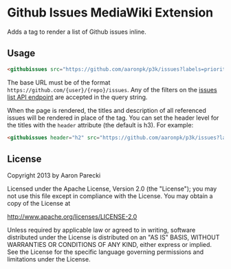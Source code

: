 Github Issues MediaWiki Extension
=================================

Adds a tag to render a list of Github issues inline.

Usage
-----

```html
<githubissues src="https://github.com/aaronpk/p3k/issues?labels=priority%3Aitching">
```

The base URL must be of the format `https://github.com/{user}/{repo}/issues`. Any of
the filters on the [issues list API endpoint](http://developer.github.com/v3/issues/#list-issues-for-a-repository) 
are accepted in the query string. 

When the page is rendered, the titles and description of all referenced issues will
be rendered in place of the tag. You can set the header level for the titles with 
the `header` attribute (the default is h3). For example:

```html
<githubissues header="h2" src="https://github.com/aaronpk/p3k/issues?labels=priority%3Aitching">
```


License
-------

Copyright 2013 by Aaron Parecki

Licensed under the Apache License, Version 2.0 (the "License");
you may not use this file except in compliance with the License.
You may obtain a copy of the License at

http://www.apache.org/licenses/LICENSE-2.0

Unless required by applicable law or agreed to in writing, software
distributed under the License is distributed on an "AS IS" BASIS,
WITHOUT WARRANTIES OR CONDITIONS OF ANY KIND, either express or implied.
See the License for the specific language governing permissions and
limitations under the License.



